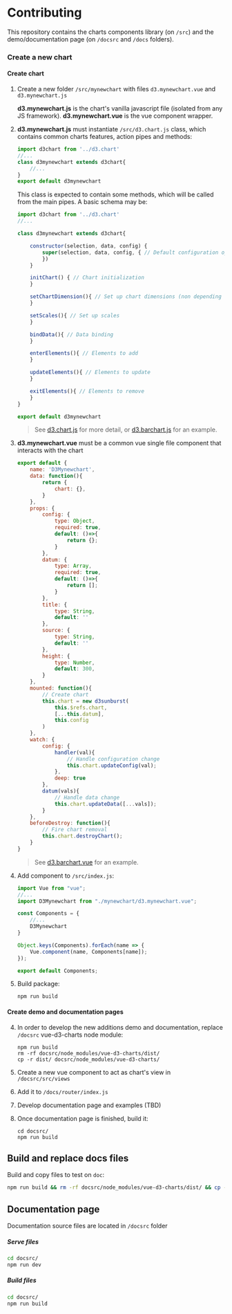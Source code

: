 # Contributing

This repository contains the charts components library (on `/src`) and the demo/documentation page (on `/docsrc` and `/docs` folders).

### Create a new chart

#### Create chart

1. Create a new folder `/src/mynewchart` with files `d3.mynewchart.vue` and `d3.mynewchart.js`

    **d3.mynewchart.js** is the chart's vanilla javascript file (isolated from any JS framework).
    **d3.mynewchart.vue** is the vue component wrapper.

2. **d3.mynewchart.js** must instantiate `/src/d3.chart.js` class, which contains common charts features, action pipes and methods:

    ```javascript
    import d3chart from '../d3.chart'
    //...
    class d3mynewchart extends d3chart{
        //...
    }
    export default d3mynewchart
    ```

    This class is expected to contain some methods, which will be called from the main pipes. A basic schema may be:

    ```javascript
    import d3chart from '../d3.chart'
    //...

    class d3mynewchart extends d3chart{

        constructor(selection, data, config) {
            super(selection, data, config, { // Default configuration options
            })
        }

        initChart() { // Chart initialization
        }

        setChartDimension(){ // Set up chart dimensions (non depending on data)
        }

        setScales(){ // Set up scales
        }

        bindData(){ // Data binding
        }

        enterElements(){ // Elements to add
        }

        updateElements(){ // Elements to update
        }

        exitElements(){ // Elements to remove
        }
    }

    export default d3mynewchart
    ```
    > See [d3.chart.js](/src/d3.chart.js) for more detail, or [d3.barchart.js](/src/barchart/d3.barchart.js) for an example.

2. **d3.mynewchart.vue** must be a common vue single file component that interacts with the chart
    ```javascript
    export default {
        name: 'D3Mynewchart',
        data: function(){
            return {
                chart: {},
            }
        },
        props: {
            config: {
                type: Object,
                required: true,
                default: ()=>{
                    return {};
                }
            },
            datum: {
                type: Array,
                required: true,
                default: ()=>{
                    return [];
                }
            },
            title: {
                type: String,
                default: ''
            },
            source: {
                type: String,
                default: ''
            },
            height: {
                type: Number,
                default: 300,
            }
        },
        mounted: function(){
            // Create chart
            this.chart = new d3sunburst(
                this.$refs.chart,
                [...this.datum],
                this.config
            )
        },
        watch: {
            config: {
                handler(val){
                    // Handle configuration change
                    this.chart.updateConfig(val);
                },
                deep: true
            },
            datum(vals){
                // Handle data change
                this.chart.updateData([...vals]);
            }
        },
        beforeDestroy: function(){
            // Fire chart removal
            this.chart.destroyChart();
        }
    }
    ```
    > See [d3.barchart.vue](/src/barchart/d3.barchart.vue) for an example.

3. Add component to `/src/index.js`:

    ```javascript
    import Vue from "vue";
    //...
    import D3Mynewchart from "./mynewchart/d3.mynewchart.vue";

    const Components = {
        //...
        D3Mynewchart
    }

    Object.keys(Components).forEach(name => {
        Vue.component(name, Components[name]);
    });

    export default Components;
    ```

3. Build package:
    ```
    npm run build
    ```

#### Create demo and documentation pages

4. In order to develop the new additions demo and documentation, replace `/docsrc` vue-d3-charts node module:
    ```
    npm run build
    rm -rf docsrc/node_modules/vue-d3-charts/dist/
    cp -r dist/ docsrc/node_modules/vue-d3-charts/
    ```

5. Create a new vue component to act as chart's view in `/docsrc/src/views`

6. Add it to `/docs/router/index.js`

7. Develop documentation page and examples (TBD)

8. Once documentation page is finished, build it:
    ```
    cd docsrc/
    npm run build
    ```

## Build and replace docs files

Build and copy files to test on `doc`:
```bash
npm run build && rm -rf docsrc/node_modules/vue-d3-charts/dist/ && cp -r dist/ docsrc/node_modules/vue-d3-charts/
```

## Documentation page

Documentation source files are located in `/docsrc` folder

##### Serve files
```bash
cd docsrc/
npm run dev
```

##### Build files
```bash
cd docsrc/
npm run build
```